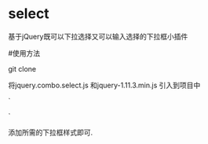 # select
基于jQuery既可以下拉选择又可以输入选择的下拉框小插件

#使用方法

git clone 

将jquery.combo.select.js 和jquery-1.11.3.min.js 引入到项目中

` <script src="js/jquery-1.11.3.min.js">
  </script>
  <script src="js/jquery.combo.select.js">
  </script>`
  
添加所需的下拉框样式即可.


